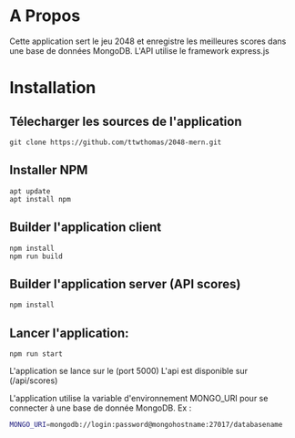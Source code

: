 # A Propos
Cette application sert le jeu 2048 et enregistre les meilleures scores dans une base de données MongoDB.
L'API utilise le framework express.js

# Installation
## Télecharger les sources de l'application
```
git clone https://github.com/ttwthomas/2048-mern.git
```

## Installer NPM
```
apt update 
apt install npm
```

## Builder l'application client 
```cd client
npm install
npm run build
```

## Builder l'application server (API scores) 
```cd server
npm install
```

## Lancer l'application:
```
npm run start
```

L'application se lance sur le (port 5000)[](localhost:5000/index.html)
L'api est disponible sur (/api/scores)[](localhost:5000/api/scores)

L'application utilise la variable d'environnement MONGO_URI pour se connecter à une base de donnée MongoDB.
Ex : 
```bash
MONGO_URI=mongodb://login:password@mongohostname:27017/databasename
```
